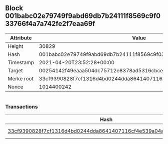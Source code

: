 ## Block 001babc02e79749f9abd69db7b24111f8569c9f033766f4a7a742fe2f7eaa69f

Attribute | Value
--- | ---
Height | 30829
Hash | 001babc02e79749f9abd69db7b24111f8569c9f033766f4a7a742fe2f7eaa69f
Timestamp | 2021-04-20T23:52:28+00:00
Target | 00254142f49eaaa504dc75712e8378ad5316cbcead634704b3734b6271167cc4
Merke root | 33cf9390828f7cf1316d4bd0244dda8641407116cf4e539a04ab8621ce4e9397
Nonce | 1014400242

```

```

### Transactions

Hash | Amount
--- | ---
[33cf9390828f7cf1316d4bd0244dda8641407116cf4e539a04ab8621ce4e9397](33cf9390828f7cf1316d4bd0244dda8641407116cf4e539a04ab8621ce4e9397.md) | 10.00000000 SKEPTI 
